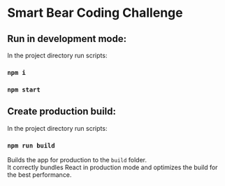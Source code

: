 # Smart Bear Coding Challenge

## Run in development mode:

In the project directory run scripts:

### `npm i`

### `npm start`

## Create production build:

In the project directory run scripts:

### `npm run build`

Builds the app for production to the `build` folder.\
It correctly bundles React in production mode and optimizes the build for the best performance.
